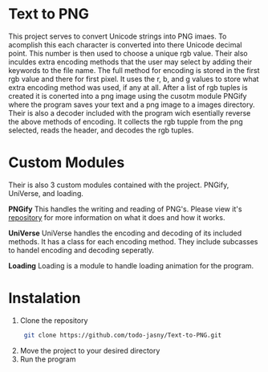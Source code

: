 # Text to PNG
This project serves to convert Unicode strings into PNG imaes.
To acomplish this each character is converted into there Unicode decimal point. This number is then used to choose a unique rgb value. Their also inculdes extra encoding methods that the user may select by adding their keywords to the file name. The full method for encoding is stored in the first rgb value and there for first pixel. It uses the r, b, and g values to store what extra encoding method was used, if any at all. After a list of rgb tuples is created it is conerted into a png image using the cusotm module PNGify where the program saves your text and a png image to a images directory.
Their is also a decoder included with the program wich esentially reverse the above methods of encoding. It collects the rgb tupple from the png selected, reads the header, and decodes the rgb tuples.


# Custom Modules
Their is also 3 custom modules contained with the project. PNGify, UniVerse, and loading.

**PNGify**
This handles the writing and reading of PNG's. Please view it's [repository](https://github.com/todo-jasny/PNGify) for more information on what it does and how it works.

**UniVerse**
UniVerse handles the encoding and decoding of its included methods. It has a class for each encoding method. They include subcasses to handel encoding and decoding seperatly.

**Loading**
Loading is a module to handle loading animation for the program.

# Instalation
1. Clone the repository
     ```bash
      git clone https://github.com/todo-jasny/Text-to-PNG.git

2. Move the project to your desired directory
3. Run the program
